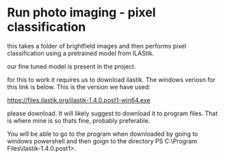 # Run photo imaging - pixel classification

this takes a folder of brightfield images and then performs pixel classification using a pretrained model from ILAStik. 

our fine tuned model is present in the project. 

for this to work it requires us to download ilastik. 
The windows veriosn for this link is below. This is the version we have used: 

https://files.ilastik.org/ilastik-1.4.0.post1-win64.exe

please download. It will likely suggest to download it to program files. That is where mine is so thats fine, probably preferable.

You will be able to go to the program when downloaded by going to windows powershell and then goign to the directory PS C:\Program Files\ilastik-1.4.0.post1>.






